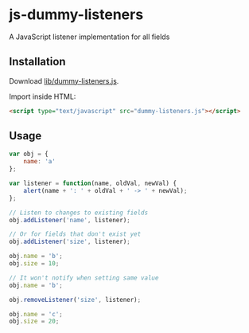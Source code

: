 js-dummy-listeners
==================

A JavaScript listener implementation for all fields


## Installation

Download [lib/dummy-listeners.js](https://raw.github.com/pescuma/js-dummy-listeners/master/lib/dummy-listeners.js).

Import inside HTML:

```html
<script type="text/javascript" src="dummy-listeners.js"></script>
```

## Usage

```javascript
var obj = {
	name: 'a'
};

var listener = function(name, oldVal, newVal) {
	alert(name + ': ' + oldVal + ' -> ' + newVal);
};

// Listen to changes to existing fields
obj.addListener('name', listener);

// Or for fields that don't exist yet
obj.addListener('size', listener);

obj.name = 'b';
obj.size = 10;

// It won't notify when setting same value
obj.name = 'b';

obj.removeListener('size', listener);

obj.name = 'c';
obj.size = 20;
```
